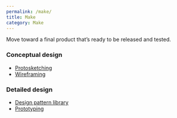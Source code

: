 ```yaml
---
permalink: /make/
title: Make
category: Make
---
```


Move toward a final product that’s ready to be released and tested.

### Conceptual design

- [Protosketching](../protosketching/)
- [Wireframing](../wireframing/)

### Detailed design

- [Design pattern library](../design-pattern-library/)
- [Prototyping](../prototyping/)

